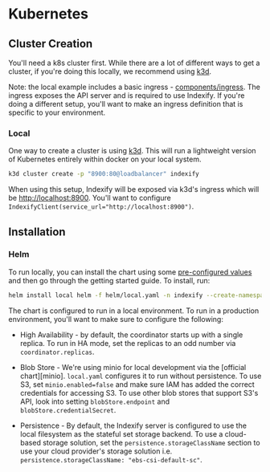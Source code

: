 # Kubernetes

## Cluster Creation

You'll need a k8s cluster first. While there are a lot of different ways to get
a cluster, if you're doing this locally, we recommend using [k3d][k3d].

[k3d]: https://k3d.io/v5.6.3/#releases

Note: the local example includes a basic ingress -
[components/ingress](kustomize/components/ingress). The ingress exposes the API
server and is required to use Indexify. If you're doing a different setup,
you'll want to make an ingress definition that is specific to your environment.

### Local

One way to create a cluster is using [k3d][k3d]. This will run a lightweight
version of Kubernetes entirely within docker on your local system.

```bash
k3d cluster create -p "8900:80@loadbalancer" indexify
```

When using this setup, Indexify will be exposed via k3d's ingress which will be
[http://localhost:8900](http://localhost:8900). You'll want to configure
`IndexifyClient(service_url="http://localhost:8900")`.

## Installation

### Helm

To run locally, you can install the chart using some
[pre-configured values](helm/local.yaml) and then go through the getting started
guide. To install, run:

```bash
helm install local helm -f helm/local.yaml -n indexify --create-namespace
```

The chart is configured to run in a local environment. To run in a production
environment, you'll want to make sure to configure the following:

- High Availability - by default, the coordinator starts up with a single
  replica. To run in HA mode, set the replicas to an odd number via
  `coordinator.replicas`.

- Blob Store - We're using minio for local development via the [official
  chart][minio]. `local.yaml` configures it to run without persistence. To use
  S3, set `minio.enabled=false` and make sure IAM has added the correct
  credentials for accessing S3. To use other blob stores that support S3's API,
  look into setting `blobStore.endpoint` and `blobStore.credentialSecret`.

- Persistence - By default, the Indexify server is configured to use the
  local filesystem as the stateful set storage backend. To use a cloud-based
  storage solution, set the `persistence.storageClassName` section to use your cloud provider's storage solution
  i.e. `persistence.storageClassName: "ebs-csi-default-sc"`.
